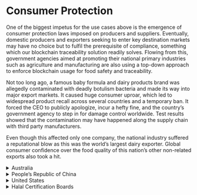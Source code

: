 # Consumer Protection

One of the biggest impetus for the use cases above is the emergence of consumer protection laws imposed on producers and suppliers. Eventually, domestic producers and exporters seeking to enter key destination markets may have no choice but to fulfil the prerequisite of compliance, something which our blockchain traceability solution readily solves. Flowing from this, government agencies aimed at promoting their national primary industries such as agriculture and manufacturing are also using a top-down approach to enforce blockchain usage for food safety and traceability.

Not too long ago, a famous baby formula and dairy products brand was allegedly contaminated with deadly botulism bacteria and made its way into major export markets. It caused huge consumer uproar, which led to widespread product recall across several countries and a temporary ban. It forced the CEO to publicly apologize, incur a hefty fine, and the country’s government agency to step in for damage control worldwide. Test results showed that the contamination may have happened along the supply chain with third party manufacturers.

Even though this affected only one company, the national industry suffered a reputational blow as this was the world’s largest dairy exporter. Global consumer confidence over the food quality of this nation’s other non-related exports also took a hit.

<details>

<summary>Australia</summary>

Australia’s Minister for Agriculture, Drought and Emergency Management announced the Blockchain and Traceability Framework for Australian Dairy Farmers (ADF) in 2020, to develop a real time dairy payment system and supply chain information sharing capacity using blockchain technology.&#x20;

As stated on its government website: “Blockchain can assist in providing a shared view of truth about business transactions”. It will give Australian farmers a competitive edge, because “the transparency and security of shared information using blockchain technology will demonstrate provenance and reduce costs to compete more aggressively in local and global markets”.

</details>

<details>

<summary>People’s Republic of China</summary>

The PRC e-Commerce Law officially took effect on 1 January 2019, to protect the legal interests of all parties involved in e-commerce transactions, maintain market order, prohibit false advertising, and weed out knock-offs and counterfeit merchandising.

This is important because local exporters to the giant China market rely on e-commerce platforms (such as Taobao, Alibaba, JD) to sell their wares, and are held to this Law as “operators” (or vendors) on these platforms. The platform and vendor are jointly and severally liable for any infringement. Article 38 states that a platform that “knows or should have known” that a vendor has been offering goods or services which infringe safety requirements, and platforms will incur liability for damages caused to consumers if they fail to check the qualifications of the vendor “to fulfil the obligation to safeguard safety of consumers”.

The vendor which fails or lacks the qualification and quality tools may find itself shut out entirely of these platforms, which provide the much-needed access to warehouse, wholesale, intermediate and retail distribution channels.

</details>

<details>

<summary>United States</summary>

Similar to the above, the US Shop Safe Act 2021, amended from the existing Trademark Act 1946, seeks accountability and contributory liability in e-commerce transactions. The platforms (such as Amazon, Walmart Marketplace, eBay) have a duty to vet through their vendors and verify their vital information against governmental and reliable sources, for these vendors to verify the authenticity of its products, and to ensure that consumers have access to relevant information at the time of purchase.

Note: This Act is still in passage at the time of publication.

</details>

<details>

<summary>Halal Certification Boards</summary>

No doubt, there will be huge implications for the global Halal segment as well. ‘Halal’ refers to the sourcing and preparation of foods based on Islamic requirements which are independently certified and monitored by the religious boards of respective countries.

This extends beyond Islamic markets because the source country may not be Islamic. For instance, Brazil is the world’s largest exporter of Halal meat, with Saudi Arabia and UAE among its biggest buyers, and has put in place a blockchain traceability system from farm-to-shipment in partnership with the Arab-Brazilian Chamber of Commerce.

As Halal certification becomes increasingly standardised around the world by the different boards, digitised to replace a conventionally manual paper-based process, and envelops the full value chain for Halal integrity as seen in markets like Malaysia, Indonesia and Turkey, the opportunities for this tech use case are remarkable indeed.

</details>
